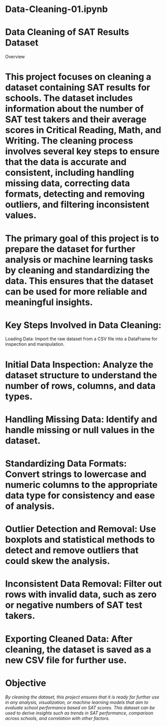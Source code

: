 # Data-Cleaning-01.ipynb

# Data Cleaning of SAT Results Dataset
Overview
# This project focuses on cleaning a dataset containing SAT results for schools. The dataset includes information about the number of SAT test takers and their average scores in Critical Reading, Math, and Writing. The cleaning process involves several key steps to ensure that the data is accurate and consistent, including handling missing data, correcting data formats, detecting and removing outliers, and filtering inconsistent values.

# The primary goal of this project is to prepare the dataset for further analysis or machine learning tasks by cleaning and standardizing the data. This ensures that the dataset can be used for more reliable and meaningful insights.

# Key Steps Involved in Data Cleaning:
Loading Data: Import the raw dataset from a CSV file into a DataFrame for inspection and manipulation.

# Initial Data Inspection: Analyze the dataset structure to understand the number of rows, columns, and data types.

# Handling Missing Data: Identify and handle missing or null values in the dataset.

# Standardizing Data Formats: Convert strings to lowercase and numeric columns to the appropriate data type for consistency and ease of analysis.

# Outlier Detection and Removal: Use boxplots and statistical methods to detect and remove outliers that could skew the analysis.

# Inconsistent Data Removal: Filter out rows with invalid data, such as zero or negative numbers of SAT test takers.

# Exporting Cleaned Data: After cleaning, the dataset is saved as a new CSV file for further use.

# Objective
*By cleaning the dataset, this project ensures that it is ready for further use in any analysis, visualization, or machine learning models that aim to evaluate school performance based on SAT scores. This dataset can be used to derive insights such as trends in SAT performance, comparison across schools, and correlation with other factors.*


